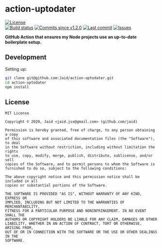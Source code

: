 # action-uptodater


<a href="https://raw.githubusercontent.com/Jaid/action-uptodater/master/license.txt"><img src="https://img.shields.io/github/license/Jaid/action-uptodater?style=flat-square" alt="License"/></a>  
<a href="https://actions-badge.atrox.dev/Jaid/action-uptodater/goto"><img src="https://img.shields.io/endpoint.svg?style=flat-square&url=https%3A%2F%2Factions-badge.atrox.dev%2FJaid%2Faction-uptodater%2Fbadge" alt="Build status"/></a> <a href="https://github.com/Jaid/action-uptodater/commits"><img src="https://img.shields.io/github/commits-since/Jaid/action-uptodater/v1.2.0?style=flat-square&logo=github" alt="Commits since v1.2.0"/></a> <a href="https://github.com/Jaid/action-uptodater/commits"><img src="https://img.shields.io/github/last-commit/Jaid/action-uptodater?style=flat-square&logo=github" alt="Last commit"/></a> <a href="https://github.com/Jaid/action-uptodater/issues"><img src="https://img.shields.io/github/issues/Jaid/action-uptodater?style=flat-square&logo=github" alt="Issues"/></a>  

**GitHub Action that ensures my Node projects use an up-to-date boilerplate setup.**























## Development



Setting up:
```bash
git clone git@github.com:Jaid/action-uptodater.git
cd action-uptodater
npm install
```


## License
```text
MIT License

Copyright © 2020, Jaid <jaid.jsx@gmail.com> (github.com/jaid)

Permission is hereby granted, free of charge, to any person obtaining a copy
of this software and associated documentation files (the "Software"), to deal
in the Software without restriction, including without limitation the rights
to use, copy, modify, merge, publish, distribute, sublicense, and/or sell
copies of the Software, and to permit persons to whom the Software is
furnished to do so, subject to the following conditions:

The above copyright notice and this permission notice shall be included in all
copies or substantial portions of the Software.

THE SOFTWARE IS PROVIDED "AS IS", WITHOUT WARRANTY OF ANY KIND, EXPRESS OR
IMPLIED, INCLUDING BUT NOT LIMITED TO THE WARRANTIES OF MERCHANTABILITY,
FITNESS FOR A PARTICULAR PURPOSE AND NONINFRINGEMENT. IN NO EVENT SHALL THE
AUTHORS OR COPYRIGHT HOLDERS BE LIABLE FOR ANY CLAIM, DAMAGES OR OTHER
LIABILITY, WHETHER IN AN ACTION OF CONTRACT, TORT OR OTHERWISE, ARISING FROM,
OUT OF OR IN CONNECTION WITH THE SOFTWARE OR THE USE OR OTHER DEALINGS IN THE
SOFTWARE.
```
